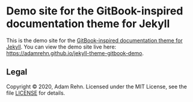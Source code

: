 # Demo site for the GitBook-inspired documentation theme for Jekyll

This is the demo site for the [GitBook-inspired documentation theme for Jekyll](https://github.com/adamrehn/jekyll-theme-gitbook). You can view the demo site live here: <https://adamrehn.github.io/jekyll-theme-gitbook-demo>.


## Legal

Copyright &copy; 2020, Adam Rehn. Licensed under the MIT License, see the file [LICENSE](https://github.com/adamrehn/jekyll-theme-gitbook-demo/blob/master/LICENSE) for details.
